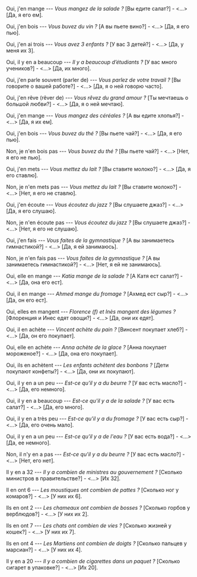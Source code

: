 Oui, j'en mange --- *Vous mangez de la salade ?*
[Вы едите салат?] - <...>
[Да, я его ем].



Oui, j'en bois --- *Vous buvez du vin ?*
[А вы пьете вино?] - <...>
[Да, я его пью].



Oui, j'en ai trois --- *Vous avez 3 enfants ?*
[У вас 3 детей?] - <...>
[Да, у меня их 3].



Oui, il y en a beaucoup --- *Il y a beaucoup d’étudiants ?*
[У вас много учеников?] - <...>
[Да, их много].



Oui, j'en parle souvent
(parler de) --- *Vous parlez de votre travail ?*
[Вы говорите о вашей работе?] - <...>
[Да, я о ней говорю часто].



Oui, j'en rêve
(rêver de) --- *Vous rêvez du grand amour ?*
[Ты мечтаешь о большой любви?] - <...>
[Да, я о ней мечтаю].



Oui, j'en mange --- *Vous mangez des céréales ?*
[А вы едите хлопья?] - <...>
[Да, я их ем].



Oui, j'en bois --- *Vous buvez du thé ?*
[Вы пьете чай?] - <...>
[Да, я его пью].



Non, je n'en bois pas --- *Vous buvez du thé ?*
[Вы пьете чай?] - <...>
[Нет, я его не пью].



Oui, j'en mets --- *Vous mettez du lait ?*
[Вы ставите молоко?] - <...>
[Да, я его ставлю].



Non, je n'en mets pas --- *Vous mettez du lait ?*
[Вы ставите молоко?] - <...>
[Нет, я его не ставлю].



Oui, j'en écoute --- *Vous écoutez du jazz ?*
[Вы слушаете джаз?] - <...>
[Да, я его слушаю].



Non, je n'en écoute pas --- *Vous écoutez du jazz ?*
[Вы слушаете джаз?] - <...>
[Нет, я его не слушаю].



Oui, j'en fais --- *Vous faites de la gymnastique ?*
[А вы занимаетесь гимнастикой?] - <...>
[Да, я ей занимаюсь].



Non, je n'en fais pas --- *Vous faites de la gymnastique ?*
[А вы занимаетесь гимнастикой?] - <...>
[Нет, я ей не занимаюсь].



Oui, elle en mange --- *Katia mange de la salade ?*
[А Катя ест салат?] - <...>
[Да, она его ест].



Oui, il en mange --- *Ahmed mange du fromage ?*
[Ахмед ест сыр?] - <...>
[Да, он его ест].



Oui, elles en mangent --- *Florence (f) et Inès mangent des légumes ?*
[Флоренция и Инес едят овощи?] - <...>
[Да, они их едят].



Oui, il en achète --- *Vincent achète du pain ?*
[Винсент покупает хлеб?] - <...>
[Да, он его покупает].



Oui, elle en achète --- *Anna achète de la glace ?*
[Анна покупает мороженое?] - <...>
[Да, она его покупает].



Oui, ils en achètent --- *Les enfants achètent des bonbons ?*
[Дети покупают конфеты?] - <...>
[Да, они их покупают].



Oui, il y en a un peu --- *Est-ce qu'il y a du beurre ?*
[У вас есть масло?] - <...>
[Да, его немного].



Oui, il y en a beaucoup --- *Est-ce qu'il y a de la salade ?*
[У вас есть салат?] - <...>
[Да, его много].



Oui, il y en a très peu --- *Est-ce qu'il y a du fromage ?*
[У вас есть сыр?] - <...>
[Да, его очень мало].



Oui, il y en a un peu --- *Est-ce qu'il y a de l'eau ?*
[У вас есть вода?] - <...>
[Да, ее немного].



Non, il n'y en a pas --- *Est-ce qu'il y a du beurre ?*
[У вас есть масло?] - <...>
[Нет, его нет].



Il y en a 32 --- *Il y a combien de ministres au gouvernement ?*
[Сколько министров в правительстве?] - <...>
[Их 32].



Il en ont 6 --- *Les moustiques ont combien de pattes ?*
[Сколько ног у комаров?] - <...>
[У них их 6].



Ils en ont 2 --- *Les chameaux ont combien de bosses ?*
[Сколько горбов у верблюдов?] - <...>
[У них их 2].



Ils en ont 7 --- *Les chats ont combien de vies ?*
[Сколько жизней у кошек?] - <...>
[У них их 7].



Ils en ont 4 --- *Les Martiens ont combien de doigts ?*
[Сколько пальцев у марсиан?] - <...>
[У них их 4].



Il y en a 20 --- *Il y a combien de cigarettes dans un paquet ?*
[Сколько сигарет в упаковке?] - <...>
[Их 20].